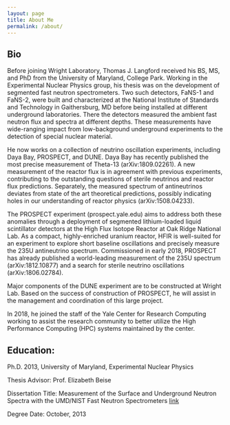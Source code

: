 ```yaml
---
layout: page
title: About Me
permalink: /about/
---
```


## Bio

Before joining Wright Laboratory, Thomas J. Langford received his BS, MS, and PhD from the University of Maryland, College Park. Working in the Experimental Nuclear Physics group, his thesis was on the development of segmented fast neutron spectrometers. Two such detectors, FaNS-1 and FaNS-2, were built and characterized at the National Institute of Standards and Technology in Gaithersburg, MD before being installed at different underground laboratories. There the detectors measured the ambient fast neutron flux and spectra at different depths. These measurements have wide-ranging impact from low-background underground experiments to the detection of special nuclear material.

He now works on a collection of neutrino oscillation experiments, including Daya Bay, PROSPECT, and DUNE. Daya Bay has recently published the most precise measurement of Theta-13 (arXiv:1809.02261). A new measurement of the reactor flux is in agreement with previous experiments, contributing to the outstanding questions of sterile neutrinos and reactor flux predictions. Separately, the measured spectrum of antineutrinos deviates from state of the art theoretical predictions, possibly indicating holes in our understanding of reactor physics (arXiv:1508.04233).

The PROSPECT experiment (prospect.yale.edu) aims to address both these anomalies through a deployment of segmented lithium-loaded liquid scintillator detectors at the High Flux Isotope Reactor at Oak Ridge National Lab. As a compact, highly-enriched uranium reactor, HFIR is well-suited for an experiment to explore short baseline oscillations and precisely measure the 235U antineutrino spectrum. Commissioned in early 2018, PROSPECT has already published a world-leading measurement of the 235U spectrum (arXiv:1812.10877) and a search for sterile neutrino oscillations (arXiv:1806.02784).

Major components of the DUNE experiment are to be constructed at Wright Lab. Based on the success of construction of PROSPECT, he will assist in the management and coordination of this large project.

In 2018, he joined the staff of the Yale Center for Research Computing working to assist the research community to better utilize the High Performance Computing (HPC) systems maintained by the center.

## Education:

Ph.D. 2013, University of Maryland, Experimental Nuclear Physics

Thesis Advisor: Prof. Elizabeth Beise

Dissertation Title: Measurement of the Surface and Underground Neutron Spectra with the UMD/NIST Fast Neutron Spectrometers [link](http://drum.lib.umd.edu/handle/1903/14895)

Degree Date: October, 2013
